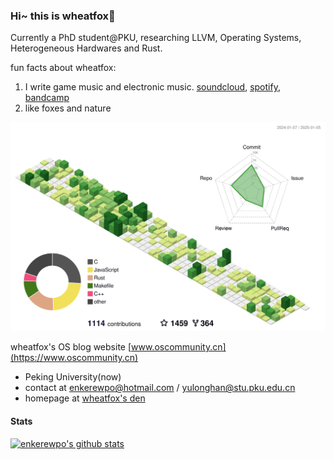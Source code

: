 ### Hi~ this is wheatfox🦊

Currently a PhD student@PKU, researching LLVM, Operating Systems, Heterogeneous Hardwares and Rust.

fun facts about wheatfox:

1. I write game music and electronic music. [soundcloud](https://soundcloud.com/wheatfox), [spotify](https://open.spotify.com/artist/1u5SE8RW4ivt3LgZR7skkO), [bandcamp](https://wheatfox.bandcamp.com/)
2. like foxes and nature

![](profile-3d-contrib/profile-green-animate.svg)

wheatfox's OS blog website
[www.oscommunity.cn](https://www.oscommunity.cn)

- Peking University(now)
- contact at enkerewpo@hotmail.com / yulonghan@stu.pku.edu.cn
- homepage at [wheatfox's den](https://wheatfox.dev)

#### Stats
[![enkerewpo's github stats](https://github-readme-stats.vercel.app/api?username=enkerewpo&show_icons=true)](https://github.com/anuraghazra/github-readme-stats)

